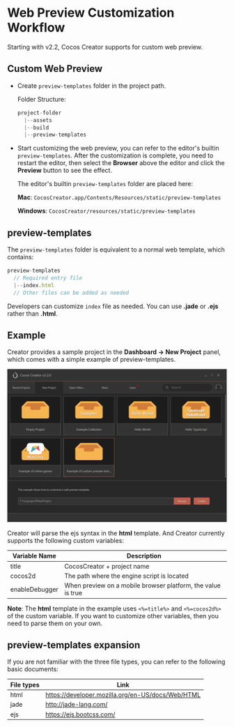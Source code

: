# Web Preview Customization Workflow

Starting with v2.2, Cocos Creator supports for custom web preview.

## Custom Web Preview

- Create `preview-templates` folder in the project path.

  Folder Structure:

  ```js
  project-folder
    |--assets
    |--build
    |--preview-templates
  ```

- Start customizing the web preview, you can refer to the editor's builtin `preview-templates`. After the customization is complete, you need to restart the editor, then select the **Browser** above the editor and click the **Preview** button to see the effect.

  The editor's builtin `preview-templates` folder are placed here:

  **Mac**: `CocosCreator.app/Contents/Resources/static/preview-templates`

  **Windows**: `CocosCreator/resources/static/preview-templates`

## preview-templates

The `preview-templates` folder is equivalent to a normal web template, which contains:

  ```js
  preview-templates
    // Required entry file
    |--index.html
    // Other files can be added as needed
  ```

Developers can customize `index` file as needed. You can use **.jade** or **.ejs** rather than **.html**.

## Example

Creator provides a sample project in the **Dashboard -> New Project** panel, which comes with a simple example of preview-templates.

![Custom Preview Template](./custom-preview-template/create.png)

Creator will parse the ejs syntax in the **html** template. And Creator currently supports the following custom variables:

| Variable Name |   Description
| --------------    | ----------- |
| title             | CocosCreator + project name      |
| cocos2d           | The path where the engine script is located     |
| enableDebugger    | When preview on a mobile browser platform, the value is true |

**Note**: The **html** template in the example uses `<%=title%>` and `<%=cocos2d%>` of the custom variable. If you want to customize other variables, then you need to parse them on your own.

## preview-templates expansion

If you are not familiar with the three file types, you can refer to the following basic documents:

| File types |   Link
| -------------- | ----------- |
| html | <https://developer.mozilla.org/en-US/docs/Web/HTML> |
| jade | <http://jade-lang.com/>                             |
| ejs  | <https://ejs.bootcss.com/>  
